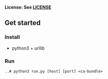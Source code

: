 **License: See [LICENSE](../../LICENSE)**

## Get started

### Install

* python3 + urllib

### Run
```
..# python3 run.py [host] [port] <ca-bundle>
```

